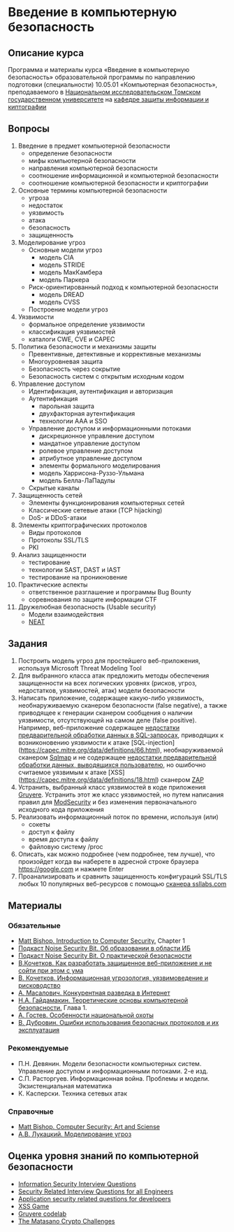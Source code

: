 # Введение в компьютерную безопасность

## Описание курса

Программа и материалы курса «Введение в компьютерную безопасность»
образовательной программы по направлению подготовки (специальности)
10.05.01 «Компьютерная безопасность», преподаваемого в [Национальном исследовательском Томском государственном университете](http://www.tsu.ru) на [кафедре защиты информации и киптографии](http://isc.tsu.ru)

## Вопросы

1. Введение в предмет компьютерной безопасности
    * определение безопасности
    * мифы компьютерной безопасности
    * направления компьютерной безопасности
    * соотношение информационной и компьютерной безопасности
    * соотношение компьютерной безопасности и криптографии
1. Основные термины компьютерной безопасности
    * угроза
    * недостаток
    * уязвимость
    * атака
    * безопасность
    * защищенность
1. Моделирование угроз
    * Основные модели угроз 
        * модель CIA
        * модель STRIDE
        * модель МакКамбера
        * модель Паркера
   * Риск-ориентированный подход к компьютерной безопасности
        * модель DREAD
        * модель CVSS
    * Построение модели угроз
1. Уязвимости
    * формальное определение уязвимости
    * классификация уязвимостей
    * каталоги CWE, CVE и CAPEC 
1. Политика безопасности и механизмы защиты
    * Превентивные, детективные и коррективные механизмы
    * Многоуровневая защита
    * Безопасность через сокрытие 
    * Безопасность систем с открытым исходным кодом
1. Управление доступом
    * Идентификация, аутентификация и авторизация
    * Аутентификация
        * парольная защита
        * двухфакторная аутентификация
        * технологии AAA и SSO
    * Управление доступом и информационными потоками
        * дискреционное управление доступом
        * мандатное управление доступом
        * ролевое управление доступом
        * атрибутное управление доступом 
        * элементы формального моделирования
        * модель Харрисона-Руззо-Ульмана
        * модель Белла-ЛаПадулы
    * Скрытые каналы
1. Защищенность сетей
    * Элементы функционирования компьютерных сетей
    * Классические сетевые атаки (TCP hijacking)
    * DoS- и DDoS-атаки
1. Элементы криптографических протоколов
    * Виды протоколов 
    * Протоколы SSL/TLS
    * PKI
1. Анализ защищенности
    * тестирование
    * технологии SAST, DAST и IAST
    * тестирование на проникновение
1. Практические аспекты
    * ответственное разглашение и программы Bug Bounty
    * соревнования по защите информации CTF
1. Дружелюбная безопасность (Usable security)
   * Модели взаимодействия
   * [NEAT](http://blogs.msdn.com/b/sdl/archive/2011/05/04/adding-usable-security-to-the-sdl.aspx)
   
## Задания
1. Построить модель угроз для простейшего веб-приложения, используя Microsoft Threat Modeling Tool
1. Для выбранного класса атак предложить методы обеспечения защищенности на всех логических уровнях (рисков, угроз, недостатков, уязвимостей, атак) модели безопасности
1. Написать приложение, содержащее какую-либо уязвимость, необнаруживаемую сканером безопасности (false negative), а также приводящее к генерации сканером сообщения о наличии уязвимости, отсутствующей на самом деле (false positive). Например, веб-приложение содержащее [недостатки предварительной обработки данных в SQL-запросах](http://cwe.mitre.org/data/definitions/89.html), приводящих к возниконовению уязвимости к атаке [SQL-injection] (https://capec.mitre.org/data/definitions/66.html), необнаруживаемой сканером [Sqlmap](http://sqlmap.org/) и не содержащее [недостатки предварительной обработки данных, выводящихся пользователю](http://cwe.mitre.org/data/definitions/79.html), но ошибочно считаемое уязвимым к атаке [XSS] (https://capec.mitre.org/data/definitions/18.html) сканером [ZAP](https://code.google.com/p/zaproxy/)
1. Устранить, выбранный класс уязвимостей в коде приложения [Gruyere](https://google-gruyere.appspot.com/). Устранить этот же класс уязвимостей, но путем написания правил для [ModSecurity](https://www.modsecurity.org/) и без изменения первоначального исходного кода приложения
1. Реализовать информационный поток по времени, используя (или)
    * сокеты
    * доступ к файлу
    * время доступа к файлу
    * файловую систему /proc
1. Описать, как можно подробнее (чем подробнее, тем лучше), что произойдет когда вы наберете в адресной строке браузера https://google.com и нажмете Enter
1. Проанализировать и сравнить защищенность конфигураций SSL/TLS любых 10 популярных веб-ресурсов с помощью [сканера ssllabs.com](http://www.ssllabs.com)

## Материалы

### Обязательные
* [Matt Bishop. Introduction to Computer Security.](http://nob.cs.ucdavis.edu/book/book-intro/) Chapter 1 
* [Подкаст Noise Security Bit. Об образовании в области ИБ](http://noisebit.podster.fm/6)
* [Подкаст Noise Security Bit. О практической безопасности](http://noisebit.podster.fm/3)
* [В.Кочетков. Как разработать защищенное веб-приложение и не сойти при этом с ума](http://my.webinar.ru/record/140584/)
* [В. Кочетков. Информационная угрозология, уязвимоведение и рисководство](http://habrahabr.ru/post/129386/)
* [А. Масалович. Конкурентная разведка в Интернет](http://www.youtube.com/watch?v=HcwASJCk16k)
* [Н.А. Гайдамакин. Теоретические основы компьютерной безопасности.](http://elar.urfu.ru/bitstream/10995/1778/5/1335332_schoolbook.pdf) Глава 1.
* [А. Гостев. Особенности национальной охоты](https://www.youtube.com/watch?v=Canud1V4Fww)
* [В. Дубровин. Ошибки использования безопасных протоколов и их эксплуатация](http://live.digitaloctober.ru/embed/2996#time1400752650)

### Рекомендуемые
* П.Н. Девянин. Модели безопасности компьютерных систем. Управление доступом и информационными потоками. 2-е изд.
* С.П. Расторгуев. Информационная война. Проблемы и модели. Экзистенциальная математика
* К. Касперски. Техника сетевых атак

### Справочные
* [Matt Bishop. Computer Security: Art and Sciense](http://nob.cs.ucdavis.edu/book/book-aands/)
* [А.В. Лукацкий. Моделирование угроз](http://www.slideshare.net/lukatsky/ss-13257562)

## Оценка уровня знаний по компьютерной безопасности
* [Information Security Interview Questions](http://danielmiessler.com/study/infosec_interview_questions/)
* [Security Related Interview Questions for all Engineers](https://www.netmeister.org/blog/security-questions.html)
* [Application security related questions for developers](https://teamquiz.aspectsecurity.com)
* [XSS Game](https://xss-game.appspot.com/)
* [Gruyere codelab](https://google-gruyere.appspot.com/)
* [The Matasano Crypto Challenges](http://cryptopals.com/)

